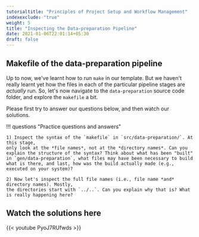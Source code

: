 ```yaml
---
tutorialtitle: "Principles of Project Setup and Workflow Management"
indexexclude: "true"
weight: 5
title: "Inspecting the Data-preparation Pipeline"
date: 2021-01-06T22:01:14+05:30
draft: false
---
```


## Makefile of the data-preparation pipeline

Up to now, we've learnt how to run `make` in our template. But we haven't really
learnt yet how the files in each of the particular pipeline stages are *actually*
run. So, let's now navigate to the `data-preparation` source code folder,
and explore the `makefile` a bit.

Please first try to answer our questions below, and then watch our solutions.

!!! questions "Practice questions and answers"

    1) Inspect the syntax of the `makefile` in `src/data-preparation/`. At this stage,
    only look at the *file names*, not at the *directory names*. Can you explain the structure of the syntax? Think about what has been "built" in `gen/data-preparation`, what files may have been necessary to build what is there, and last, how was the build actually made (e.g., executed on your system)?

    2) Now let's inspect the full file names (i.e., file name *and* directory names). Mostly,
    the directories start with `../..`. Can you explain why that is? What is really happening here?

## Watch the solutions here

{{< youtube PyoJ7RUfwds >}}
